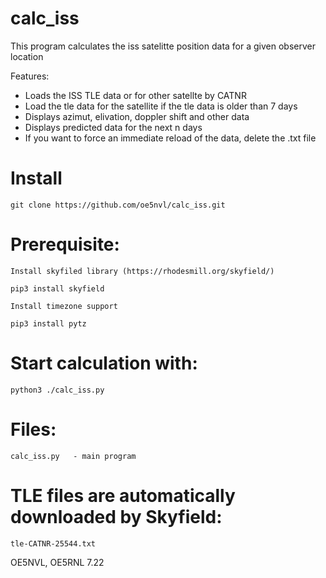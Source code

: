 # calc_iss

This program calculates the iss satelitte position data for a given observer location

Features:

* Loads the ISS TLE data or for other satellte by CATNR 
* Load the tle data for the satellite if the tle data is older than 7 days
* Displays azimut, elivation, doppler shift and other data
* Displays predicted data for the next n days 
* If you want to force an immediate reload of the data, delete the .txt file

# Install

```
git clone https://github.com/oe5nvl/calc_iss.git
```

# Prerequisite:

```
Install skyfiled library (https://rhodesmill.org/skyfield/)

pip3 install skyfield

Install timezone support

pip3 install pytz
```

# Start calculation with:

```
python3 ./calc_iss.py
```


# Files:
```
calc_iss.py   - main program
```

# TLE files are automatically downloaded by Skyfield:
```
tle-CATNR-25544.txt
```

OE5NVL, OE5RNL 7.22
